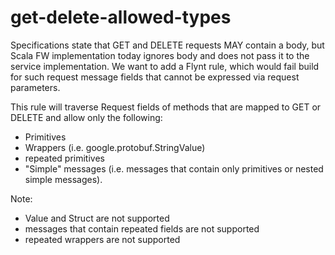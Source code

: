 # get-delete-allowed-types

Specifications state that GET and DELETE requests MAY contain a body, but Scala FW implementation today ignores body and does not pass it to the service implementation. We want to add a Flynt rule, which would fail build for such request message fields that cannot be expressed via request parameters.

This rule will traverse Request fields of methods that are mapped to GET or DELETE and allow only the following:
* Primitives
* Wrappers (i.e. google.protobuf.StringValue)
* repeated primitives
* "Simple" messages (i.e. messages that contain only primitives or nested simple messages).

Note:
* Value and Struct are not supported
* messages that contain repeated fields are not supported
* repeated wrappers are not supported